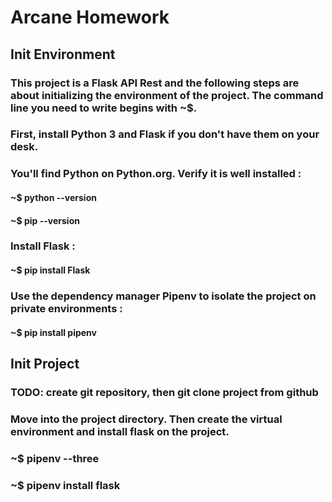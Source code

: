 # Arcane Homework

## Init Environment

### This project is a Flask API Rest and the following steps are about initializing the environment of the project. The command line you need to write begins with ~$.

### First, install Python 3 and Flask if you don't have them on your desk.
### You'll find Python on Python.org. Verify it is well installed :
#### ~$ python --version
#### ~$ pip --version


### Install Flask :
#### ~$ pip install Flask

### Use the dependency manager Pipenv to isolate the project on private environments :
#### ~$ pip install pipenv

## Init Project

### TODO: create git repository, then git clone project from github
### Move into the project directory. Then create the virtual environment and install flask on the project.
### ~$ pipenv --three
### ~$ pipenv install flask

